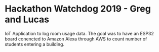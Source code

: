 # Hackathon Watchdog 2019 - Greg and Lucas
IoT Application to log room usage data. The goal was to have an ESP32 board conencted to Amazon Alexa through AWS to count number of students entering a building.
